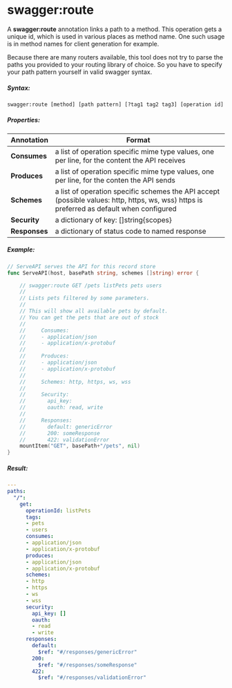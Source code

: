 # swagger:route

A **swagger:route** annotation links a path to a method.
This operation gets a unique id, which is used in various places as method name.
One such usage is in method names for client generation for example.

Because there are many routers available, this tool does not try to parse the paths
you provided to your routing library of choice. So you have to specify your path pattern
yourself in valid swagger syntax.

<!--more-->

##### Syntax:

```
swagger:route [method] [path pattern] [?tag1 tag2 tag3] [operation id]
```

##### Properties:

Annotation | Format
-----------|--------
**Consumes** | a list of operation specific mime type values, one per line, for the content the API receives
**Produces** | a list of operation specific mime type values, one per line, for the conten the API sends
**Schemes** | a list of operation specific schemes the API accept (possible values: http, https, ws, wss) https is preferred as default when configured
**Security** | a dictionary of key: []string{scopes}
**Responses** | a dictionary of status code to named response

##### Example:

```go
// ServeAPI serves the API for this record store
func ServeAPI(host, basePath string, schemes []string) error {

	// swagger:route GET /pets listPets pets users
	//
	// Lists pets filtered by some parameters.
	//
	// This will show all available pets by default.
	// You can get the pets that are out of stock
	//
	//     Consumes:
	//     - application/json
	//     - application/x-protobuf
	//
	//     Produces:
	//     - application/json
	//     - application/x-protobuf
	//
	//     Schemes: http, https, ws, wss
	//
	//     Security:
	//       api_key:
	//       oauth: read, write
	//
	//     Responses:
	//       default: genericError
	//       200: someResponse
	//       422: validationError
	mountItem("GET", basePath+"/pets", nil)
}
```

##### Result:

```yaml
---
paths:
  "/":
    get:
      operationId: listPets
      tags:
      - pets
      - users
      consumes:
      - application/json
      - application/x-protobuf
      produces:
      - application/json
      - application/x-protobuf
      schemes:
      - http
      - https
      - ws
      - wss
      security:
        api_key: []
        oauth:
        - read
        - write
      responses:
        default:
          $ref: "#/responses/genericError"
        200:
          $ref: "#/responses/someResponse"
        422:
          $ref: "#/responses/validationError"
```
